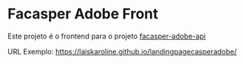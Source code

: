 # Facasper Adobe Front

Este projeto é o frontend para o projeto [facasper-adobe-api]()

URL Exemplo: https://laiskaroline.github.io/landingpagecasperadobe/
